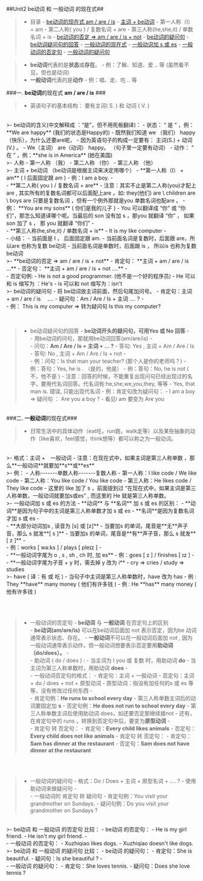 ##Unit2 be动词 和 一般动词 的现在式##

>- 目录
    - <a href="#A1">be动词的现在式 am / are / is</a>
        - <a href="#A2">主词 + be动词</a>
            - 第一人称（I） + am 
            - 第二人称( you ) / 复数名词 + are
            - 第三人称(he,she,it) / 单数名词 + is
        - <a href="#A3">be动词的否定 => am / are / is + not</a>
        - <a href="#A4">be动词的疑问句</a>
        - <a href="#A5">be动词疑问句的回答</a>
    - <a href="#B1">一般动词的现在式</a>
        - <a href="#B2" >一般动词加 s 或 es</a>
        - <a href="#B3" >一般动词的否定句</a>
        - <a href="#B4" >一般动词的疑问句</a>



>- **be动词**代表的是**状态**或**存在**。
    - 例：了解、知道、爱 .. 等 (虽然看不见，但也是动词)
>- **一般动词**代表的是**动作**
    - 例：唱、走、吃 .. 等

<a id="A1"></a>
###一. **be动词**的现在式 **am / are / is** ###
>- 英语句子的基本结构： 要有主词( S. ) 和 动词 ( V. ) 
<br/>
>- be动词的含义(中文解释成 ：“是”，但不用死板翻译)：
    - 状态： “ 是 ” ，例：**We are happy**  (我们的状态是Happy的)
        - 既然我们知道 we （我们） happy （快乐），为什么还要are呢，
        - 因为英语句子的构成一定要有： 主词(S.) + 动词(V.) 。
        - We（主词） are（动词） happy。 （句子里一定要有动词）
    - 动作： “ 在 ” ，例：**she is in America**  (她在美国)
<br/>
>- 人称
    - 第一人称 （我）
    - 第二人称 （你）
    - 第三人称 （他）
<a id="A2"></a>
<br/>
>- 主词 + be动词 （be动词是根据主词来决定用哪个）
    - **第一人称（I） + am**   ( I 后面固定跟 am )
        - 例：I am a boy.
    - <br/>
    - **第二人称( you ) / 复数名词 + are**
        -  注意：其实不止是第二人称(you)才配上 are , 其实所有的复数名词都可以后面配上are 。如: they(他们) are \  children are \ boys are  只要是复数名词 ，但有一个例外那就是you 单数名词也配are 。
        - 例： **You are my sons** ( 你们是我的儿子 )
            - You 可以翻译成 “你” 或 “你们”，那怎么知道译哪个呢。当最后的 son 没有加 s ，那you 就翻译 “你” ， 如果 son 加了 s ， 那 you 就翻译 “你们”
    - <br/>
    - **第三人称(he,she,it) /  单数名词 + is** 
        - It is my like computer
    - <br/>
    - 小结：
        - 当前面是 I ， 后面固定跟 am.
        - 当前面名词是复数时，后面跟 are，所以are 也称为复数 be动词
        - 当前面名词是单数时，后面跟 is ， 所以is 也称为复数 be动词
<a id="A3"></a>
<br/>
>- **be动词的否定 => am / are / is  + not**
    - 肯定句： **主词 + am / are / is ...**
    - 否定句： **主词 + am / are / is  + not ....**
    - <br/>
    - 否定句例:
        - He is not a good programmer. (他不是一个好的程序员)
        - He 可以和 is 缩写为 ：He's
        - is 可以和 not 缩写为：isn't
<a id="A4"></a>
<br/>
>- be动词的疑问句
    - 将 be动词放主词前面，然后句尾加问号。
    - 肯定句：主词 + am / are / is 　....
    - 疑问句：Am / Are / Is + 主词 ....  ?
    - <br/> 
    - 例： This is my computer => 转为疑问句 Is this my computer?

<a id="A5"></a>
<br/>
>- be动词疑问句的回答
    - **be动词开头的疑问句，可用Yes 或 No 回答**
    - <br/>
    - 用be动词的问句，那就用be动词回答(am/are/is)
    - <br/>
    - 问句：**Am / Are / Is + 主词 + ... ?**
    - 答句: Yes , 主词 + Am / Are / Is   
    - 答句: No , 主词 + Am / Are / Is + not 
    - <br/>
    - 例：问句：Is that man your teacher? (那个人是你的老师吗？)
    - 例：答句：Yes, he is .  （是的，他是）
    - 例：答句：No, he is not ( 不，他不是 )
        - 注意：回答的时候，不能重复出现问句已经出现过的名字，要用代名词回答。代名词有:he,she,we,you,they, 等等
        - Yes, that man is. 错误, 只能出现代名词
    - 例：肯定句改为疑问句：
        - I am a boy  => 疑问句 ： Are you a boy ?
            - 看见I am 要变为 Are you 
    
<a id="B1"></a>
<br/>
###二. **一般动词**的现在式###
>- 日常生活中的具体动作（eat吃，run跑，walk走等）以及某些抽象的动作（like喜欢，feel感觉，think想等）都可以称之为一般动词。
<br/>
>- 格式：主词 +　一般动词
    - 注意：在现在式中，如果主词是第三人称单数 ，那么**一般动词**就要加**s**或**es**
<br/>
>- 例：
    - 人称-------单数人称-------复数人称
    - 第一人称：I like code / We like code 
    - 第二人称：You like code / You like code 
    - 第三人称：He likes code / They like code 
        - 这里的 like 加了 s ，前面提到过 “在现在式中，如果主词是第三人称单数，一般动词就要加s或es” , 而这里的 He 就是第三人称单数。
<a id="B2"></a>
<br/>
>- 一般动词加 s 或 es 的方法 
    - **动词** 与 **名词** 加 s 或 es 的区别：
        - **动词**是因为句子中的主词是第三人称单数才加 s 或 es
        - **名词**是因为复数名词才加 s 或 es
    - <br/>
    - **大部分动词加s , 读音为 [s] 或 [z]**
        - 当要加s 的单词，尾音是**无**声子音，那么 s 就发**[ s ]**
        - 当要加s 的单词，尾音是**有**声子音，那么 s 就发**[ z ]**         - <br/>
        - 例：works [ wə:ks ]  /  plays [ pleɪz ]
    - <br/>
    - **一般动词字尾为 o , s , sh , ch 时, 加 es** 
        - 例：goes [ z ]  / finishes [ ɪz ]   
    - <br/>
    - **一般动词字尾为子音 + y 时，需去掉 y 改为 i** 
        - cry => cries  / study => studies

<br/>
>- have ( 译：有 或 吃 ) 
    - 当句子中主词是第三人称单数时，have 改为 has
    - 例 : They **have** many money ( 他们有许多钱 )
    - 例 : He **has** many money ( 他有许多钱 )
    
<a id="B3"></a>    
<br/>
>- 一般动词的否定句
    - **be动词** 与 **一般动词** 在否定句上的区别  
        - **be动词(am/are/is)** 可以在be动词后面加 not 表示否定，因为be 动词通常表示状态、存在。
        - **一般动词**不可以在一般动词后面加 not , 因为一般动词通常表示动作，但一般动词想要表示否定要用**助动词（do/does）。**
    - <br/>
    - 助动词 ( do / does ) :
        - 当主词为 I you 或 复数 时，用助动词 **do**
        - 当主词为第三人称单数时，用助动词 **does**
    - <br/>
    - 一般动词否定句的格式：
        - 肯定句：主词 + 一般动词
        - 否定句：主词 + do / does + not + 原型动词
            - 原型动词：指没有加任何的s 或 es 等等，没有修改过任何东西
        - <br/>
        - 肯定句例：**He runs to school every day**
            - 第三人称单数主词后的动词要固定加 **s**
        - 否定句例：**He does not run to school every day**
            - 第三人称单数主词后使用助动词 does，如还要否定那继续接not 
            - 还有，在肯定句中的 runs ，转换到否定句中后，要变为**原型动词**
        - <br/>
        - 肯定句 转 否定句：
            - 肯定句：**Every child likes animals**
            - 否定句：**Every child does not like animals**
        - 肯定句 转 否定句：
            - 肯定句：**Sam has dinner at the restaurant**
            - 否定句：**Sam does not have dinner at the restaurant**

<a id="B4"></a>    
<br/>
>- 一般动词的疑问句
    - 格式：Do / Does + 主词 + 原型名词 + ....   ?
        - 使用助动词来做疑问句
    - <br/>
    - 一般动词的 肯定句 转 疑问句
        - 肯定句例：You visit your grandmother on Sundays.
        - 疑问句例：Do you visit your grandmother on Sundays ?
     
     
            
<br/>
>- be动词 和 一般动词 的否定句 比较：
    - be动词 的否定句：
        - He is my girl friend.
        - He isn't my girl friend.
    - <br/>
    - 一般动词 的否定句：
        - Xuzhiqiao likes dogs.
        - Xuzhiqiao doesn't like dogs.
        
<br/>
>- be动词 和 一般动词 的疑问句 比较：
    - be动词 的疑问句：
        - 肯定句：She is beautiful.
        - 疑问句：Is she beautiful ?
    - <br/>
    - 一般动词 的疑问句：
        - 肯定句：She loves tennis.
        - 疑问句：Does she love tennis ?
